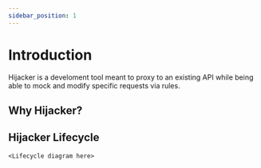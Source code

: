 ```yaml
---
sidebar_position: 1
---
```


# Introduction

Hijacker is a develoment tool meant to proxy to an existing API while being able to mock and modify specific requests via rules.

## Why Hijacker?


## Hijacker Lifecycle
`<Lifecycle diagram here>`